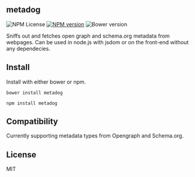 
metadog
-------------------------------

![NPM License](https://img.shields.io/npm/l/metadog.svg?style=flat)
[![NPM version](http://img.shields.io/npm/v/metadog.svg?style=flat)](https://www.npmjs.org/package/metadog)
![Bower version](http://img.shields.io/bower/v/metadog.svg?style=flat)

Sniffs out and fetches open graph and schema.org metadata from webpages. Can be used in node.js with jsdom or on the front-end without any dependecies.

Install
-------------------------------

Install with either bower or npm.

```shell
bower install metadog
```

```shell
npm install metadog
```

Compatibility
-------------------------------
Currently supporting metadata types from Opengraph and Schema.org.

License
-------------------------------
MIT
